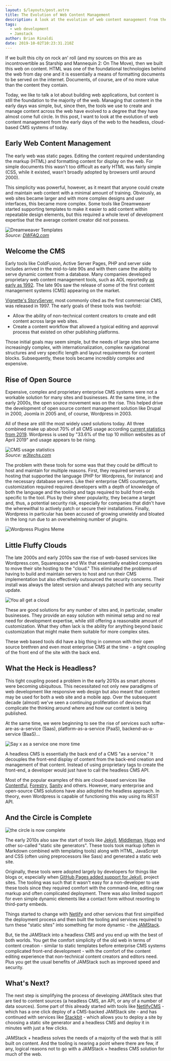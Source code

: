 ```yaml
---
layout: $/layouts/post.astro
title: The Evolution of Web Content Management
description: A look at the evolution of web content management from the early days of the web to the headless, cloud-based CMS systems of today.
tags:
  - web development
  - Jamstack
author: Brian Rinaldi
date: 2019-10-02T10:23:31.210Z
---
```


If we built this city on rock an' roll (and my sources on this are as incontrovertible as Starship and Mannequin 2: On The Move), then we built this web on content. HTML was one of the foundational technologies behind the web from day one and it is essentially a means of formatting documents to be served on the internet. Documents, of course, are of no more value than the content they contain.

Today, we like to talk a lot about building web applications, but content is still the foundation to the majority of the web. Managing that content in the early days was simple, but, since then, the tools we use to create and manage content across the web have evolved to a degree that they have almost come full circle. In this post, I want to look at the evolution of web content management from the early days of the web to the headless, cloud-based CMS systems of today.

## Early Web Content Management

The early web was static pages. Editing the content required understanding the markup (HTML) and formatting content for display on the web. For simple documents this wasn't too difficult as early HTML was fairly simple (CSS, while it existed, wasn't broadly adopted by browsers until around 2000).

This simplicity was powerful, however, as it meant that anyone could create and maintain web content with a minimal amount of training. Obviously, as web sites became larger and with more complex designs and user interfaces, this became more complex. Some tools like Dreamweaver started supporting templates to make it easier to add content within repeatable design elements, but this required a whole level of development expertise that the average content creator did not possess.

![Dreamweaver Templates](/images/posts/webcms/dw_templates.gif)<br>
_Source: [DWFAQ.com](http://www.dwfaq.com/Tutorials/Basics/dwtemplates1.asp)_

## Welcome the CMS

Early tools like ColdFusion, Active Server Pages, PHP and server side includes arrived in the mid-to-late 90s and with them came the ability to serve dynamic content from a database. Many companies developed proprietary web content management tools, such as AOL reportedly [as early as 1992](https://www.quora.com/When-was-the-first-web-content-management-system-CMS-released). The late 90s saw the release of some of the first content management systems (CMS) appearing on the market.

[Vignette's StoryServer](https://en.wikipedia.org/wiki/Vignette_Corporation), most commonly cited as the first commercial CMS, was released in 1997. The early goals of these tools was twofold:

* Allow the ability of non-technical content creators to create and edit content across large web sites.
* Create a content workflow that allowed a typical editing and approval process that existed on other publishing platforms.

Those initial goals may seem simple, but the needs of large sites became increasingly complex, with internationalization, complex navigational structures and very specific length and layout requirements for content blocks. Subsequently, these tools became incredibly complex and expensive.

## Rise of Open Source

Expensive, complex and proprietary enterprise CMS systems were not a workable solution for many sites and businesses. At the same time, in the early 2000s, the open source movement was on the rise. This helped drive the development of open source content management solution like Drupal in 2000, Joomla in 2005 and, of course, Wordpress in 2003.

All of these are still the most widely used solutions today. All three combined make up about 70% of all CMS usage according [current statistics from 2019](](https://w3techs.com/technologies/history_overview/content_management/all)). Wordpress is used by "33.6% of the top 10 million websites as of April 2019" and usage appears to be rising.

![CMS usage statistics](/images/posts/webcms/cms_usage.png)<br>
_Source: [w3techs.com](https://w3techs.com/technologies/overview/content_management/all/)_

The problem with these tools for some was that they could be difficult to host and maintain for multiple reasons. First, they required servers or hosting that supported the language (PHP for Wordpress, for instance) and the necessary database servers. Like their enterprise CMS counterparts, customization required required developers with a depth of knowledge of both the language and the tooling and tags required to build front-ends specific to the tool. Plus by their sheer popularity, they became a target and, thus, a potential security risk, especially for companies that didn't have the wherewithal to actively patch or secure their installations. Finally, Wordpress in particular has been accused of growing unwieldy and bloated in the long run due to an overwhelming number of plugins.

![Wordpress Plugins Meme](/images/posts/webcms/wp_plugins.jpg)

## Little Fluffy Clouds

The late 2000s and early 2010s saw the rise of web-based services like Wordpress.com, Squarespace and Wix that essentially enabled companies to move their site hosting to the "cloud." This eliminated the problems of having to build and maintain servers to host and run their CMS implementation but also effectively outsourced the security concerns. Their install was always the latest version and always patched with any security update.

![You all get a cloud](/images/posts/webcms/youallgetacloud.jpg)

These are good solutions for any number of sites and, in particular, smaller businesses. They provide an easy solution with minimal setup and no real need for development expertise, while still offering a reasonable amount of customization. What they often lack is the ability for anything beyond basic customization that might make them suitable for more complex sites.

These web based tools did have a big thing in common with their open source brethren and even most enterprise CMS at the time - a tight coupling of the front end of the site with the back end.

## What the Heck is Headless?

This tight coupling posed a problem in the early 2010s as smart phones were becoming ubiquitous. This necessitated not only new paradigms of web development like responsive web design but also meant that content may be used for both a web site and a mobile app. Over the subsequent decade (almost) we've seen a continuing proliferation of devices that complicate the thinking around where and how our content is being published.

At the same time, we were beginning to see the rise of services such softw-are-as-a-service (Saas), platform-as-a-service (PaaS), backend-as-a-service (BaaS)...

![Say x as a service one more time](/images/posts/webcms/as_a_service.jpg)

A headless CMS is essentially the back end of a CMS "as a service." It decouples the front-end display of content from the back-end creation and management of that content. Instead of using proprietary tags to create the front-end, a developer would just have to call the headless CMS API.

Most of the popular examples of this are cloud-based services like [Contentful](https://www.contentful.com/), [Forestry](https://forestry.io/), [Sanity](https://www.sanity.io/) and others. However, many enterprise and open-source CMS solutions have also adopted the headless approach. In theory, even Wordpress is capable of functioning this way using its REST API.

## And the Circle is Complete

![the circle is now complete](/images/posts/webcms/circle_complete.gif)

The early 2010s also saw the start of tools like [Jekyll](https://jekyllrb.com/), [Middleman](https://middlemanapp.com/), [Hugo](https://gohugo.io/) and other so-called "static site generators". These tools took markup (often in Markdown combined with templating tools) along with HTML, JavaScript and CSS (often using preprocessors like Sass) and generated a static web site.

Originally, these tools were adopted largely by developers for things like blogs or, especially when [GitHub Pages added support for Jekyll](https://help.github.com/en/articles/setting-up-a-github-pages-site-with-jekyll), project sites. The tooling was such that it wasn't easy for a non-developer to use these tools since they required comfort with the command-line, editing raw markup and often complicated deployment. There was also limited support for even simple dynamic elements like a contact form without resorting to third-party embeds.

Things started to change with [Netlify](https://www.netlify.com/) and other services that first simplified the deployment process and then built the tooling and services required to turn these "static sites" into something far more dynamic - the [JAMStack](https://jamstack.org/).

But, tie the JAMStack into a headless CMS and you end up with the best of both worlds. You get the comfort simplicity of the old web in terms of content creation - similar to static templates before enterprise CMS systems complicated front-end development - with the comfort of the content editing experience that non-technical content creators and editors need. Plus you get the usual benefits of JAMStack such as improved speed and security.

## What's Next?

The next step is simplifying the process of developing JAMStack sites that are tied to content sources (a headless CMS, an API, or any of a number of data sources). Some part of this already started with tools like [NetlifyCMS](https://www.netlifycms.org/) - which has a one click deploy of a CMS-backed JAMStack site - and has continued with services like [Stackbit](https://www.stackbit.com/) - which allows you to deploy a site by choosing a static site generator and a headless CMS and deploy it in minutes with just a few clicks.

JAMStack + headless solves the needs of a majority of the web that is still built on content. And the tooling is nearing a point where there are few, if any, logical reasons not to go with a JAMStack + headless CMS solution for much of the web.